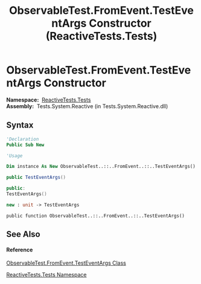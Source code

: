 ﻿---
title: ObservableTest.FromEvent.TestEventArgs Constructor  (ReactiveTests.Tests)
TOCTitle: ObservableTest.FromEvent.TestEventArgs Constructor
ms:assetid: M:ReactiveTests.Tests.ObservableTest.FromEvent.TestEventArgs.#ctor
ms:mtpsurl: https://msdn.microsoft.com/en-us/library/reactivetests.tests.observabletest.fromevent.testeventargs.testeventargs(v=VS.103)
ms:contentKeyID: 36620901
ms.date: 06/28/2011
mtps_version: v=VS.103
f1_keywords:
- ReactiveTests.Tests.ObservableTest.FromEvent.TestEventArgs.#ctor
- ReactiveTests.Tests.ObservableTest.FromEvent.TestEventArgs.TestEventArgs
dev_langs:
- CSharp
- JScript
- VB
- FSharp
- c++
---

# ObservableTest.FromEvent.TestEventArgs Constructor

**Namespace:**  [ReactiveTests.Tests](hh289046\(v=vs.103\).md)  
**Assembly:**  Tests.System.Reactive (in Tests.System.Reactive.dll)

## Syntax

``` vb
'Declaration
Public Sub New
```

``` vb
'Usage

Dim instance As New ObservableTest..::..FromEvent..::..TestEventArgs()
```

``` csharp
public TestEventArgs()
```

``` c++
public:
TestEventArgs()
```

``` fsharp
new : unit -> TestEventArgs
```

``` jscript
public function ObservableTest..::..FromEvent..::..TestEventArgs()
```

## See Also

#### Reference

[ObservableTest.FromEvent.TestEventArgs Class](hh315373\(v=vs.103\).md)

[ReactiveTests.Tests Namespace](hh289046\(v=vs.103\).md)

